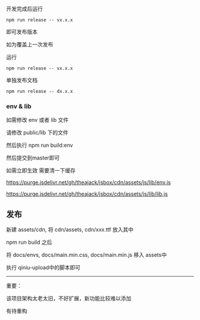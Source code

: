 <!--
 * @Author: tackchen
 * @Date: 2022-07-08 08:59:27
 * @Description: Coding something
-->
开发完成后运行

```
npm run release -- vx.x.x
```

即可发布版本

如为覆盖上一次发布

运行

```
npm run release -- vx.x.x
```

单独发布文档

```
npm run release -- dx.x.x
```

### env & lib

如需修改 env 或者 lib 文件

请修改 public/lib 下的文件

然后执行 npm run build:env

然后提交到master即可

如需立即生效 需要清一下缓存

https://purge.jsdelivr.net/gh/theajack/jsbox/cdn/assets/js/lib/env.js

https://purge.jsdelivr.net/gh/theajack/jsbox/cdn/assets/js/lib/lib.js


## 发布

新建 assets/cdn, 将 cdn/assets, cdn/xxx.ttf 放入其中

npm run build 之后

将 docs/envs, docs/main.min.css, docs/main.min.js 移入 assets中

执行 qiniu-upload中的脚本即可

----

重要：

该项目架构太老太旧，不好扩展，新功能比较难以添加

有待重构
